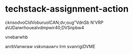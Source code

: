 # techstack-assignment-action
cknsodvoCldVoburuolCAN;dv;oug"VdnSb
N'VRP
aVJDaiwrhouealvdmpwir40;DVSnpbw4

vnebarwhb

anrbVanwraw
vskvnauwrv
lrm
svanrigiDVME
